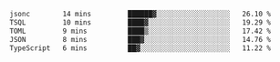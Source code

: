 <!--START_SECTION:waka-->

```txt
jsonc        14 mins         ██████▓░░░░░░░░░░░░░░░░░░   26.10 %
TSQL         10 mins         ████▓░░░░░░░░░░░░░░░░░░░░   19.29 %
TOML         9 mins          ████▒░░░░░░░░░░░░░░░░░░░░   17.42 %
JSON         8 mins          ███▓░░░░░░░░░░░░░░░░░░░░░   14.76 %
TypeScript   6 mins          ██▓░░░░░░░░░░░░░░░░░░░░░░   11.22 %
```

<!--END_SECTION:waka-->